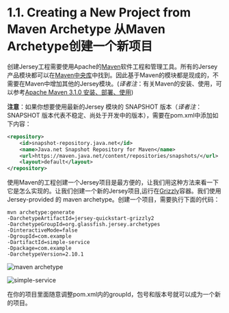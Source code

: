 1.1. Creating a New Project from Maven Archetype 从Maven Archetype创建一个新项目
========================

创建Jersey工程需要使用Apache的[Maven](http://maven.apache.org/)软件工程和管理工具。所有的Jersey产品模块都可以在[Maven中央库](http://search.maven.org/)中找到。因此基于Maven的模块都是现成的，不需要在Maven中增加其他的Jersey模块。(*译者注*：有关Maven的安装、使用，可以参考[Apache Maven 3.1.0 安装、部署、使用](http://www.waylau.com/apache-maven-3-1-0-installation-deployment-and-use/))

**注意**：如果你想要使用最新的Jersey 模块的 SNAPSHOT 版本（*译者注*：SNAPSHOT 版本代表不稳定、尚处于开发中的版本），需要在pom.xml中添加如下内容：

```xml
<repository>
    <id>snapshot-repository.java.net</id>
    <name>Java.net Snapshot Repository for Maven</name>
    <url>https://maven.java.net/content/repositories/snapshots/</url>
    <layout>default</layout>
</repository>
```

使用Maven的工程创建一个Jersey项目是最方便的，让我们用这种方法来看一下它是怎么实现的。让我们创建一个新的Jersey项目,运行在[Grizzly](http://grizzly.java.net/)容器。我们使用Jersey-provided 的 maven archetype。创建一个项目，需要执行下面的代码：

```
mvn archetype:generate 
-DarchetypeArtifactId=jersey-quickstart-grizzly2 
-DarchetypeGroupId=org.glassfish.jersey.archetypes 
-DinteractiveMode=false 
-DgroupId=com.example 
-DartifactId=simple-service 
-Dpackage=com.example 
-DarchetypeVersion=2.10.1
```

![maven archetype](http://c.hiphotos.bdimg.com/album/s%3D550%3Bq%3D90%3Bc%3Dxiangce%2C100%2C100/sign=21ef6e4bcbea15ce45eee00c863b4bce/5ab5c9ea15ce36d3f7ed83fe38f33a87e850b116.jpg?referer=03eb8df079ec54e718fb2e2eff0c&x=.jpg)

![simple-service](http://b.hiphotos.bdimg.com/album/s%3D550%3Bq%3D90%3Bc%3Dxiangce%2C100%2C100/sign=ca847a3cd762853596e0d224a0d407fb/4ec2d5628535e5ddb6c5a51174c6a7efcf1b6216.jpg?referer=480c89c0b33533faaca1a71ece0c&x=.jpg)

在你的项目里面随意调整pom.xml内的groupId，包号和版本号就可以成为一个新的项目。